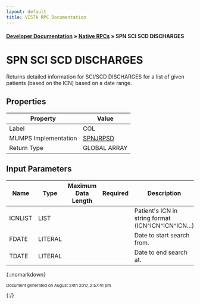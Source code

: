 ```yaml
---
layout: default
title: VISTA RPC Documentation
---
```


#### [Developer Documentation](../index) &#187; [Native RPCs](TableOfContents) &#187; SPN SCI SCD DISCHARGES<br/>
# SPN SCI SCD DISCHARGES

Returns detailed information for SCI/SCD DISCHARGES for a list of given patients (based on the ICN) based on a date range.

## Properties

Property | Value
--- | ---
Label | COL
MUMPS Implementation | [SPNJRPSD](http://code.osehra.org/dox/Routine_SPNJRPSD_source.html)
Return Type | GLOBAL ARRAY


## Input Parameters

Name | Type | Maximum Data Length | Required | Description
--- | --- | --- | --- | ---
ICNLIST | LIST |  |  | Patient&#x27;s ICN in string format (ICN^ICN^ICN^ICN...)
FDATE | LITERAL |  |  | Date to start search from.  
TDATE | LITERAL |  |  | Date to end search at.  



{::nomarkdown} <br/><p style="font-size: 11px">Document generated on August 24th 2017, 2:57:41 pm</p>{:/}